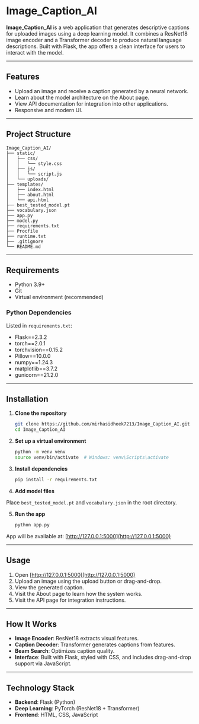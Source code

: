 
# Image_Caption_AI

**Image_Caption_AI** is a web application that generates descriptive captions for uploaded images using a deep learning model. It combines a ResNet18 image encoder and a Transformer decoder to produce natural language descriptions. Built with Flask, the app offers a clean interface for users to interact with the model.

---

## Features

- Upload an image and receive a caption generated by a neural network.
- Learn about the model architecture on the About page.
- View API documentation for integration into other applications.
- Responsive and modern UI.

---

## Project Structure

```
Image_Caption_AI/
├── static/
│   ├── css/
│   │   └── style.css
│   ├── js/
│   │   └── script.js
│   └── uploads/
├── templates/
│   ├── index.html
│   ├── about.html
│   └── api.html
├── best_tested_model.pt
├── vocabulary.json
├── app.py
├── model.py
├── requirements.txt
├── Procfile
├── runtime.txt
├── .gitignore
└── README.md
```

---

## Requirements

- Python 3.9+
- Git
- Virtual environment (recommended)

### Python Dependencies

Listed in `requirements.txt`:
- Flask==2.3.2  
- torch==2.0.1  
- torchvision==0.15.2  
- Pillow==10.0.0  
- numpy==1.24.3  
- matplotlib==3.7.2  
- gunicorn==21.2.0  

---

## Installation

1. **Clone the repository**
   ```bash
   git clone https://github.com/mirhasidheek7213/Image_Caption_AI.git
   cd Image_Caption_AI
   ```

2. **Set up a virtual environment**
   ```bash
   python -m venv venv
   source venv/bin/activate  # Windows: venv\Scripts\activate
   ```

3. **Install dependencies**
   ```bash
   pip install -r requirements.txt
   ```

4. **Add model files**

Place `best_tested_model.pt` and `vocabulary.json` in the root directory.

5. **Run the app**
   ```bash
   python app.py
   ```

App will be available at: [http://127.0.0.1:5000](http://127.0.0.1:5000)

---

## Usage

1. Open [http://127.0.0.1:5000](http://127.0.0.1:5000)
2. Upload an image using the upload button or drag-and-drop.
3. View the generated caption.
4. Visit the About page to learn how the system works.
5. Visit the API page for integration instructions.

---

## How It Works

- **Image Encoder**: ResNet18 extracts visual features.
- **Caption Decoder**: Transformer generates captions from features.
- **Beam Search**: Optimizes caption quality.
- **Interface**: Built with Flask, styled with CSS, and includes drag-and-drop support via JavaScript.

---

## Technology Stack

- **Backend**: Flask (Python)
- **Deep Learning**: PyTorch (ResNet18 + Transformer)
- **Frontend**: HTML, CSS, JavaScript

